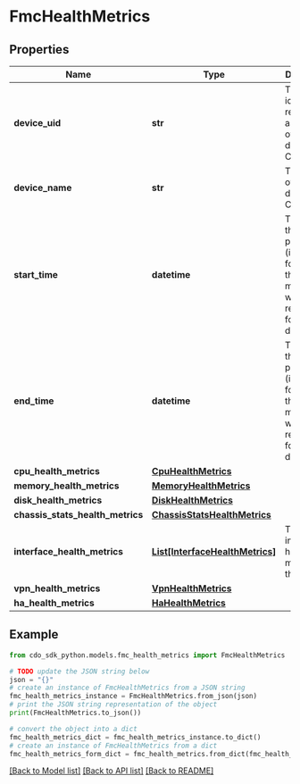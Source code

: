 # FmcHealthMetrics


## Properties

Name | Type | Description | Notes
------------ | ------------- | ------------- | -------------
**device_uid** | **str** | The unique identifier, represented as a UUID, of the device in CDO. | [optional] 
**device_name** | **str** | The name of the device in CDO. | [optional] 
**start_time** | **datetime** | The start of the time period (inclusive) for which the health metrics were retrieved for this device. | [optional] 
**end_time** | **datetime** | The end of the time period (inclusive) for which the health metrics were retrieved for this device. | [optional] 
**cpu_health_metrics** | [**CpuHealthMetrics**](CpuHealthMetrics.md) |  | [optional] 
**memory_health_metrics** | [**MemoryHealthMetrics**](MemoryHealthMetrics.md) |  | [optional] 
**disk_health_metrics** | [**DiskHealthMetrics**](DiskHealthMetrics.md) |  | [optional] 
**chassis_stats_health_metrics** | [**ChassisStatsHealthMetrics**](ChassisStatsHealthMetrics.md) |  | [optional] 
**interface_health_metrics** | [**List[InterfaceHealthMetrics]**](InterfaceHealthMetrics.md) | The interface health metrics for the device. | [optional] 
**vpn_health_metrics** | [**VpnHealthMetrics**](VpnHealthMetrics.md) |  | [optional] 
**ha_health_metrics** | [**HaHealthMetrics**](HaHealthMetrics.md) |  | [optional] 

## Example

```python
from cdo_sdk_python.models.fmc_health_metrics import FmcHealthMetrics

# TODO update the JSON string below
json = "{}"
# create an instance of FmcHealthMetrics from a JSON string
fmc_health_metrics_instance = FmcHealthMetrics.from_json(json)
# print the JSON string representation of the object
print(FmcHealthMetrics.to_json())

# convert the object into a dict
fmc_health_metrics_dict = fmc_health_metrics_instance.to_dict()
# create an instance of FmcHealthMetrics from a dict
fmc_health_metrics_form_dict = fmc_health_metrics.from_dict(fmc_health_metrics_dict)
```
[[Back to Model list]](../README.md#documentation-for-models) [[Back to API list]](../README.md#documentation-for-api-endpoints) [[Back to README]](../README.md)


